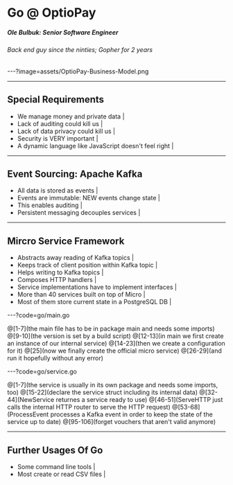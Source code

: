 # Go @ OptioPay

<h5 class="fragment">Ole Bulbuk: Senior Software Engineer</h5>
<h6 class="fragment">Back end guy since the ninties; Gopher for 2 years</h6>


---?image=assets/OptioPay-Business-Model.png

---

## Special Requirements

- We manage money and private data |
- Lack of auditing could kill us |
- Lack of data privacy could kill us |
- Security is VERY important |
- A dynamic language like JavaScript doesn't feel right |

---

## Event Sourcing: Apache Kafka

- All data is stored as events |
- Events are immutable: NEW events change state |
- This enables auditing |
- Persistent messaging decouples services |

---

## Mircro Service Framework

- Abstracts away reading of Kafka topics |
- Keeps track of client position within Kafka topic |
- Helps writing to Kafka topics |
- Composes HTTP handlers |
- Service implementations have to implement interfaces | 
- More than 40 services built on top of Micro |
- Most of them store current state in a PostgreSQL DB |

---?code=go/main.go

@[1-7](the main file has to be in package main and needs some imports)
@[9-10](the version is set by a build script)
@[12-13](in main we first create an instance of our internal service)
@[14-23](then we create a configuration for it)
@[25](now we finally create the official micro service)
@[26-29](and run it hopefully without any error)

---?code=go/service.go

@[1-7](the service is usually in its own package and needs some imports, too)
@[15-22](declare the service struct including its internal data)
@[32-44](NewService returnes a service ready to use)
@[46-51](ServeHTTP just calls the internal HTTP router to serve the HTTP request)
@[53-68](ProcessEvent processes a Kafka event in order to keep the state of the service up to date)
@[95-106](forget vouchers that aren't valid anymore)

---

## Further Usages Of Go

- Some command line tools |
- Most create or read CSV files |
